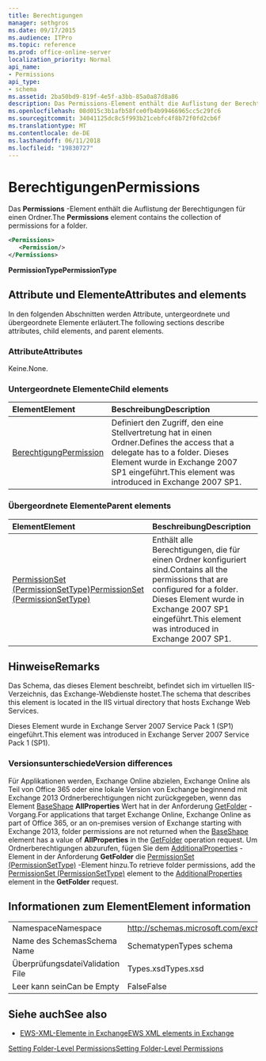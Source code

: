 ```yaml
---
title: Berechtigungen
manager: sethgros
ms.date: 09/17/2015
ms.audience: ITPro
ms.topic: reference
ms.prod: office-online-server
localization_priority: Normal
api_name:
- Permissions
api_type:
- schema
ms.assetid: 2ba50bd9-819f-4e5f-a3bb-85a0a87d8a86
description: Das Permissions-Element enthält die Auflistung der Berechtigungen für einen Ordner.
ms.openlocfilehash: 08d015c3b1afb58fce0fb4b99466965cc5c29fc6
ms.sourcegitcommit: 34041125dc8c5f993b21cebfc4f8b72f0fd2cb6f
ms.translationtype: MT
ms.contentlocale: de-DE
ms.lasthandoff: 06/11/2018
ms.locfileid: "19830727"
---
```

# <a name="permissions"></a><span data-ttu-id="35a82-103">Berechtigungen</span><span class="sxs-lookup"><span data-stu-id="35a82-103">Permissions</span></span>

<span data-ttu-id="35a82-104">Das **Permissions** -Element enthält die Auflistung der Berechtigungen für einen Ordner.</span><span class="sxs-lookup"><span data-stu-id="35a82-104">The **Permissions** element contains the collection of permissions for a folder.</span></span> 
  
```XML
<Permissions>
   <Permission/>
</Permissions>
```

 <span data-ttu-id="35a82-105">**PermissionType**</span><span class="sxs-lookup"><span data-stu-id="35a82-105">**PermissionType**</span></span>
## <a name="attributes-and-elements"></a><span data-ttu-id="35a82-106">Attribute und Elemente</span><span class="sxs-lookup"><span data-stu-id="35a82-106">Attributes and elements</span></span>

<span data-ttu-id="35a82-107">In den folgenden Abschnitten werden Attribute, untergeordnete und übergeordnete Elemente erläutert.</span><span class="sxs-lookup"><span data-stu-id="35a82-107">The following sections describe attributes, child elements, and parent elements.</span></span>
  
### <a name="attributes"></a><span data-ttu-id="35a82-108">Attribute</span><span class="sxs-lookup"><span data-stu-id="35a82-108">Attributes</span></span>

<span data-ttu-id="35a82-109">Keine.</span><span class="sxs-lookup"><span data-stu-id="35a82-109">None.</span></span>
  
### <a name="child-elements"></a><span data-ttu-id="35a82-110">Untergeordnete Elemente</span><span class="sxs-lookup"><span data-stu-id="35a82-110">Child elements</span></span>

|<span data-ttu-id="35a82-111">**Element**</span><span class="sxs-lookup"><span data-stu-id="35a82-111">**Element**</span></span>|<span data-ttu-id="35a82-112">**Beschreibung**</span><span class="sxs-lookup"><span data-stu-id="35a82-112">**Description**</span></span>|
|:-----|:-----|
|[<span data-ttu-id="35a82-113">Berechtigung</span><span class="sxs-lookup"><span data-stu-id="35a82-113">Permission</span></span>](permission.md) <br/> |<span data-ttu-id="35a82-114">Definiert den Zugriff, den eine Stellvertretung hat in einen Ordner.</span><span class="sxs-lookup"><span data-stu-id="35a82-114">Defines the access that a delegate has to a folder.</span></span> <span data-ttu-id="35a82-115">Dieses Element wurde in Exchange 2007 SP1 eingeführt.</span><span class="sxs-lookup"><span data-stu-id="35a82-115">This element was introduced in Exchange 2007 SP1.</span></span>  <br/> |
   
### <a name="parent-elements"></a><span data-ttu-id="35a82-116">Übergeordnete Elemente</span><span class="sxs-lookup"><span data-stu-id="35a82-116">Parent elements</span></span>

|<span data-ttu-id="35a82-117">**Element**</span><span class="sxs-lookup"><span data-stu-id="35a82-117">**Element**</span></span>|<span data-ttu-id="35a82-118">**Beschreibung**</span><span class="sxs-lookup"><span data-stu-id="35a82-118">**Description**</span></span>|
|:-----|:-----|
|[<span data-ttu-id="35a82-119">PermissionSet (PermissionSetType)</span><span class="sxs-lookup"><span data-stu-id="35a82-119">PermissionSet (PermissionSetType)</span></span>](permissionset-permissionsettype.md) <br/> |<span data-ttu-id="35a82-120">Enthält alle Berechtigungen, die für einen Ordner konfiguriert sind.</span><span class="sxs-lookup"><span data-stu-id="35a82-120">Contains all the permissions that are configured for a folder.</span></span> <span data-ttu-id="35a82-121">Dieses Element wurde in Exchange 2007 SP1 eingeführt.</span><span class="sxs-lookup"><span data-stu-id="35a82-121">This element was introduced in Exchange 2007 SP1.</span></span>  <br/> |
   
## <a name="remarks"></a><span data-ttu-id="35a82-122">Hinweise</span><span class="sxs-lookup"><span data-stu-id="35a82-122">Remarks</span></span>

<span data-ttu-id="35a82-123">Das Schema, das dieses Element beschreibt, befindet sich im virtuellen IIS-Verzeichnis, das Exchange-Webdienste hostet.</span><span class="sxs-lookup"><span data-stu-id="35a82-123">The schema that describes this element is located in the IIS virtual directory that hosts Exchange Web Services.</span></span>
  
<span data-ttu-id="35a82-124">Dieses Element wurde in Exchange Server 2007 Service Pack 1 (SP1) eingeführt.</span><span class="sxs-lookup"><span data-stu-id="35a82-124">This element was introduced in Exchange Server 2007 Service Pack 1 (SP1).</span></span>
  
### <a name="version-differences"></a><span data-ttu-id="35a82-125">Versionsunterschiede</span><span class="sxs-lookup"><span data-stu-id="35a82-125">Version differences</span></span>

<span data-ttu-id="35a82-126">Für Applikationen werden, Exchange Online abzielen, Exchange Online als Teil von Office 365 oder eine lokale Version von Exchange beginnend mit Exchange 2013 Ordnerberechtigungen nicht zurückgegeben, wenn das Element [BaseShape](baseshape.md) **AllProperties** Wert hat in der Anforderung [GetFolder](getfolder-operation.md) -Vorgang.</span><span class="sxs-lookup"><span data-stu-id="35a82-126">For applications that target Exchange Online, Exchange Online as part of Office 365, or an on-premises version of Exchange starting with Exchange 2013, folder permissions are not returned when the [BaseShape](baseshape.md) element has a value of **AllProperties** in the [GetFolder](getfolder-operation.md) operation request.</span></span> <span data-ttu-id="35a82-127">Um Ordnerberechtigungen abzurufen, fügen Sie dem [AdditionalProperties](additionalproperties.md) -Element in der Anforderung **GetFolder** die [PermissionSet (PermissionSetType)](permissionset-permissionsettype.md) -Element hinzu.</span><span class="sxs-lookup"><span data-stu-id="35a82-127">To retrieve folder permissions, add the [PermissionSet (PermissionSetType)](permissionset-permissionsettype.md) element to the [AdditionalProperties](additionalproperties.md) element in the **GetFolder** request.</span></span> 
  
## <a name="element-information"></a><span data-ttu-id="35a82-128">Informationen zum Element</span><span class="sxs-lookup"><span data-stu-id="35a82-128">Element information</span></span>

|||
|:-----|:-----|
|<span data-ttu-id="35a82-129">Namespace</span><span class="sxs-lookup"><span data-stu-id="35a82-129">Namespace</span></span>  <br/> |http://schemas.microsoft.com/exchange/services/2006/types  <br/> |
|<span data-ttu-id="35a82-130">Name des Schemas</span><span class="sxs-lookup"><span data-stu-id="35a82-130">Schema Name</span></span>  <br/> |<span data-ttu-id="35a82-131">Schematypen</span><span class="sxs-lookup"><span data-stu-id="35a82-131">Types schema</span></span>  <br/> |
|<span data-ttu-id="35a82-132">Überprüfungsdatei</span><span class="sxs-lookup"><span data-stu-id="35a82-132">Validation File</span></span>  <br/> |<span data-ttu-id="35a82-133">Types.xsd</span><span class="sxs-lookup"><span data-stu-id="35a82-133">Types.xsd</span></span>  <br/> |
|<span data-ttu-id="35a82-134">Leer kann sein</span><span class="sxs-lookup"><span data-stu-id="35a82-134">Can be Empty</span></span>  <br/> |<span data-ttu-id="35a82-135">False</span><span class="sxs-lookup"><span data-stu-id="35a82-135">False</span></span>  <br/> |
   
## <a name="see-also"></a><span data-ttu-id="35a82-136">Siehe auch</span><span class="sxs-lookup"><span data-stu-id="35a82-136">See also</span></span>



- [<span data-ttu-id="35a82-137">EWS-XML-Elemente in Exchange</span><span class="sxs-lookup"><span data-stu-id="35a82-137">EWS XML elements in Exchange</span></span>](ews-xml-elements-in-exchange.md)


[<span data-ttu-id="35a82-138">Setting Folder-Level Permissions</span><span class="sxs-lookup"><span data-stu-id="35a82-138">Setting Folder-Level Permissions</span></span>](http://msdn.microsoft.com/library/c7530e86-5112-401c-b10a-9c054ae59f07%28Office.15%29.aspx)

